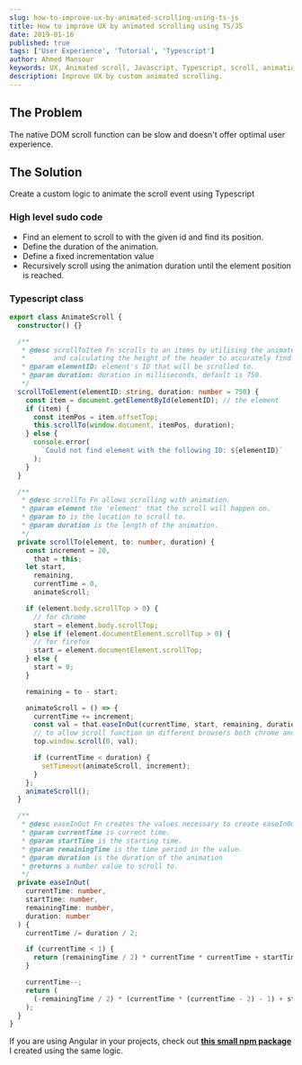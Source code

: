 ```yaml
---
slug: how-to-improve-ux-by-animated-scrolling-using-ts-js
title: How to improve UX by animated scrolling using TS/JS
date: 2019-01-16
published: true
tags: ['User Experience', 'Tutorial', 'Typescript']
author: Ahmed Mansour
keywords: UX, Animated scroll, Javascript, Typescript, scroll, animation
description: Improve UX by custom animated scrolling.
---
```


## The Problem

The native DOM scroll function can be slow and doesn't offer optimal user experience.

## The Solution

Create a custom logic to animate the scroll event using Typescript

### High level sudo code

- Find an element to scroll to with the given id and find its position.
- Define the duration of the animation.
- Define a fixed incrementation value
- Recursively scroll using the animation duration until the element position is reached.

### Typescript class

```ts
export class AnimateScroll {
  constructor() {}

  /**
   * @desc scrollToItem Fn scrolls to an items by utilising the animated scroll fn (scrollTo)
   *       and calculating the height of the header to accurately find the item's position.
   * @param elementID: element's ID that will be scrolled to.
   * @param duration: duration in milliseconds, default is 750.
   */
  scrollToElement(elementID: string, duration: number = 750) {
    const item = document.getElementById(elementID); // the element
    if (item) {
      const itemPos = item.offsetTop;
      this.scrollTo(window.document, itemPos, duration);
    } else {
      console.error(
        `Could not find element with the following ID: ${elementID}`
      );
    }
  }

  /**
   * @desc scrollTo Fn allows scrolling with animation.
   * @param element the 'element' that the scroll will happen on.
   * @param to is the location to scroll to.
   * @param duration is the length of the animation.
   */
  private scrollTo(element, to: number, duration) {
    const increment = 20,
      that = this;
    let start,
      remaining,
      currentTime = 0,
      animateScroll;

    if (element.body.scrollTop > 0) {
      // for chrome
      start = element.body.scrollTop;
    } else if (element.documentElement.scrollTop > 0) {
      // for firefox
      start = element.documentElement.scrollTop;
    } else {
      start = 0;
    }

    remaining = to - start;

    animateScroll = () => {
      currentTime += increment;
      const val = that.easeInOut(currentTime, start, remaining, duration);
      // to allow scroll function on different browsers both chrome and firefox
      top.window.scroll(0, val);

      if (currentTime < duration) {
        setTimeout(animateScroll, increment);
      }
    };
    animateScroll();
  }

  /**
   * @desc easeInOut Fn creates the values necessary to create easeInOut animation.
   * @param currentTime is current time.
   * @param startTime is the starting time.
   * @param remainingTime is the time period in the value.
   * @param duration is the duration of the animation
   * @returns a number value to scroll to.
   */
  private easeInOut(
    currentTime: number,
    startTime: number,
    remainingTime: number,
    duration: number
  ) {
    currentTime /= duration / 2;

    if (currentTime < 1) {
      return (remainingTime / 2) * currentTime * currentTime + startTime;
    }

    currentTime--;
    return (
      (-remainingTime / 2) * (currentTime * (currentTime - 2) - 1) + startTime
    );
  }
}
```

If you are using Angular in your projects, check out **[this small npm package](https://www.npmjs.com/package/ng-animate-scroll)** I created using the same logic.
